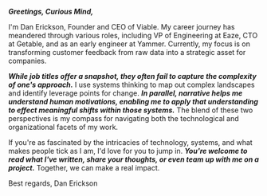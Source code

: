 **_Greetings, Curious Mind,_**

I'm Dan Erickson, Founder and CEO of Viable. My career journey has meandered through various roles, including VP of Engineering at Eaze, CTO at Getable, and as an early engineer at Yammer. Currently, my focus is on transforming customer feedback from raw data into a strategic asset for companies.

**_While job titles offer a snapshot, they often fail to capture the complexity of one's approach._** I use systems thinking to map out complex landscapes and identify leverage points for change. **_In parallel, narrative helps me understand human motivations, enabling me to apply that understanding to effect meaningful shifts within those systems._** The blend of these two perspectives is my compass for navigating both the technological and organizational facets of my work.

If you're as fascinated by the intricacies of technology, systems, and what makes people tick as I am, I'd love for you to jump in. **_You're welcome to read what I've written, share your thoughts, or even team up with me on a project._** Together, we can make a real impact.

Best regards,
Dan Erickson
